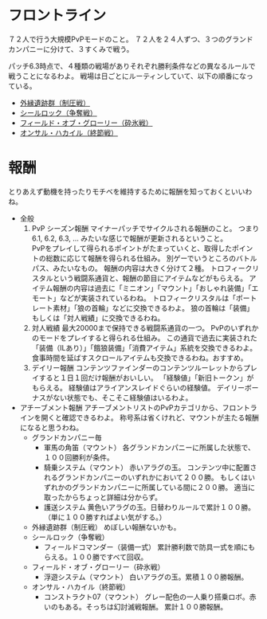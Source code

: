 # フロントライン
７２人で行う大規模PvPモードのこと。
７２人を２４人ずつ、３つのグランドカンパニーに分けて、３すくみで戦う。

パッチ6.3時点で、４種類の戦場がありそれぞれ勝利条件などの異なるルールで戦うことになるわよ。
戦場は日ごとにルーティンしていて、以下の順番になっている。

+ [外縁遺跡群（制圧戦）](./外縁遺跡群（制圧戦）.md)
+ [シールロック（争奪戦）](./シールロック（争奪戦）.md)
+ [フィールド・オブ・グローリー（砕氷戦）](./フィールド・オブ・グローリー（砕氷戦）.md)
+ [オンサル・ハカイル（終節戦）](./オンサル・ハカイル（終節戦）.md)

# 報酬
とりあえず動機を持ったりモチベを維持するために報酬を知っておくといいわね。

+ 全般
  1. PvP シーズン報酬
     マイナーパッチでサイクルされる報酬のこと。
     つまり 6.1, 6.2, 6.3, ... みたいな感じで報酬が更新されるということ。     
     PvPをプレイして得られるポイントがたまっていくと、取得したポイントの総数に応じて報酬を得られる仕組み。
     別ゲーでいうところのバトルパス、みたいなもの。
     報酬の内容は大きく分けて２種。
     トロフィークリスタルという戦闘系通貨と、報酬の節目にアイテムなどがもらえる。
     アイテム報酬の内容は過去に「ミニオン」「マウント」「おしゃれ装備」「エモート」などが実装されているわね。
     トロフィークリスタルは「ポートレート素材」「狼の首輪」などに交換できるわよ。
     狼の首輪は「装備」もしくは「対人戦績」に交換できるわね。
  2. 対人戦績
     最大20000まで保持できる戦闘系通貨の一つ。
     PvPのいずれかのモードをプレイすると得られる仕組み。
     この通貨で過去に実装された「装備（ILあり）」「餓狼装備」「消費アイテム」系統を交換できるわよ。
     食事時間を延ばすスクロールアイテムも交換できるわね。おすすめ。
  3. デイリー報酬
     コンテンツファインダーのコンテンツルーレットからプレイすると１日１回だけ報酬がおいしい。
     「経験値」「新旧トークン」がもらえる。
     経験値はアライアンスレイドぐらいの経験値。
     デイリーボーナスがない状態でも、そこそこ経験値はいるわよ。
+ アチーブメント報酬
  アチーブメントリストのPvPカテゴリから、フロントラインを開くと確認できるわよ。
  称号系は省くけれど、マウントが主たる報酬になると思うわね。
  + グランドカンパニー毎
    + 軍馬の角笛（マウント）
      各グランドカンパニーに所属した状態で、１００回勝利が条件。
    + 騎乗システム（マウント）
      赤いアラグの玉。
      コンテンツ中に配置されるグランドカンパニーのいずれかにおいて２００勝。
      もしくはいずれかのグランドカンパニーに所属している間に２００勝。
      適当に取ったからちょっと詳細は分からず。
    + 護送システム
      黄色いアラグの玉。日替わりルールで累計１００勝。
      （単に１００勝すればよい気がする。）
  + 外縁遺跡群（制圧戦）
    めぼしい報酬ないかも。
  + シールロック（争奪戦）
    + フィールドコマンダー（装備一式）
      累計勝利数で防具一式を順にもらえる。１００勝ですべて回収。
  + フィールド・オブ・グローリー（砕氷戦）
    + 浮遊システム（マウント）
      白いアラグの玉。累積１００勝報酬。      
  + オンサル・ハカイル（終節戦）
    + コンストラクト07（マウント）
      グレー配色の一人乗り搭乗ロボ。赤いのもある。そっちは幻討滅戦報酬。
      累計１００勝報酬。
